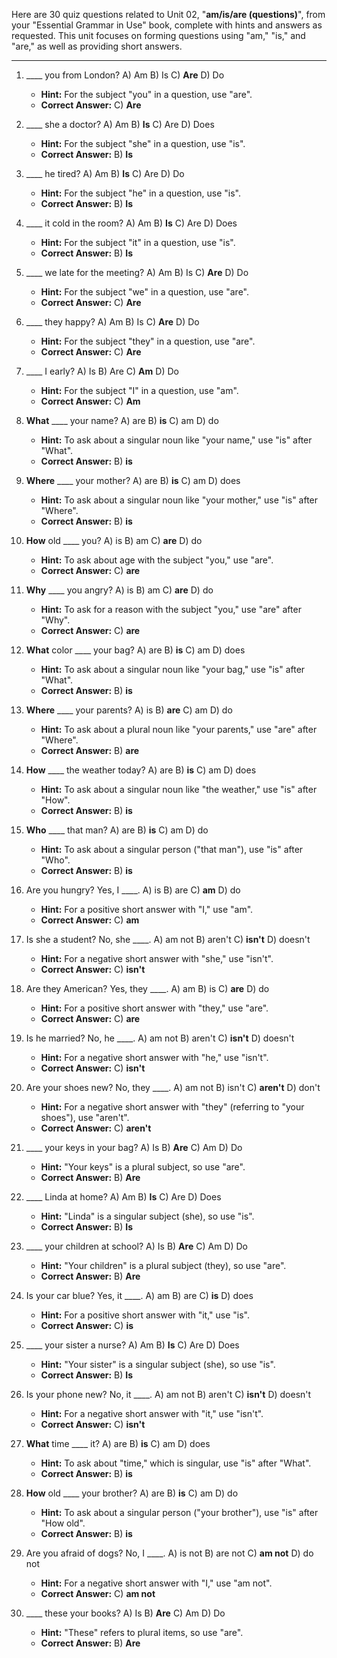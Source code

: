 Here are 30 quiz questions related to Unit 02, "**am/is/are (questions)**", from your "Essential Grammar in Use" book, complete with hints and answers as requested. This unit focuses on forming questions using "am," "is," and "are," as well as providing short answers.

***

1.  ____ you from London?
    A) Am
    B) Is
    C) **Are**
    D) Do
    *   **Hint:** For the subject "you" in a question, use "are".
    *   **Correct Answer:** C) **Are**

2.  ____ she a doctor?
    A) Am
    B) **Is**
    C) Are
    D) Does
    *   **Hint:** For the subject "she" in a question, use "is".
    *   **Correct Answer:** B) **Is**

3.  ____ he tired?
    A) Am
    B) **Is**
    C) Are
    D) Do
    *   **Hint:** For the subject "he" in a question, use "is".
    *   **Correct Answer:** B) **Is**

4.  ____ it cold in the room?
    A) Am
    B) **Is**
    C) Are
    D) Does
    *   **Hint:** For the subject "it" in a question, use "is".
    *   **Correct Answer:** B) **Is**

5.  ____ we late for the meeting?
    A) Am
    B) Is
    C) **Are**
    D) Do
    *   **Hint:** For the subject "we" in a question, use "are".
    *   **Correct Answer:** C) **Are**

6.  ____ they happy?
    A) Am
    B) Is
    C) **Are**
    D) Do
    *   **Hint:** For the subject "they" in a question, use "are".
    *   **Correct Answer:** C) **Are**

7.  ____ I early?
    A) Is
    B) Are
    C) **Am**
    D) Do
    *   **Hint:** For the subject "I" in a question, use "am".
    *   **Correct Answer:** C) **Am**

8.  **What** ____ your name?
    A) are
    B) **is**
    C) am
    D) do
    *   **Hint:** To ask about a singular noun like "your name," use "is" after "What".
    *   **Correct Answer:** B) **is**

9.  **Where** ____ your mother?
    A) are
    B) **is**
    C) am
    D) does
    *   **Hint:** To ask about a singular noun like "your mother," use "is" after "Where".
    *   **Correct Answer:** B) **is**

10. **How** old ____ you?
    A) is
    B) am
    C) **are**
    D) do
    *   **Hint:** To ask about age with the subject "you," use "are".
    *   **Correct Answer:** C) **are**

11. **Why** ____ you angry?
    A) is
    B) am
    C) **are**
    D) do
    *   **Hint:** To ask for a reason with the subject "you," use "are" after "Why".
    *   **Correct Answer:** C) **are**

12. **What** color ____ your bag?
    A) are
    B) **is**
    C) am
    D) does
    *   **Hint:** To ask about a singular noun like "your bag," use "is" after "What".
    *   **Correct Answer:** B) **is**

13. **Where** ____ your parents?
    A) is
    B) **are**
    C) am
    D) do
    *   **Hint:** To ask about a plural noun like "your parents," use "are" after "Where".
    *   **Correct Answer:** B) **are**

14. **How** ____ the weather today?
    A) are
    B) **is**
    C) am
    D) does
    *   **Hint:** To ask about a singular noun like "the weather," use "is" after "How".
    *   **Correct Answer:** B) **is**

15. **Who** ____ that man?
    A) are
    B) **is**
    C) am
    D) do
    *   **Hint:** To ask about a singular person ("that man"), use "is" after "Who".
    *   **Correct Answer:** B) **is**

16. Are you hungry? Yes, I ____.
    A) is
    B) are
    C) **am**
    D) do
    *   **Hint:** For a positive short answer with "I," use "am".
    *   **Correct Answer:** C) **am**

17. Is she a student? No, she ____.
    A) am not
    B) aren't
    C) **isn't**
    D) doesn't
    *   **Hint:** For a negative short answer with "she," use "isn't".
    *   **Correct Answer:** C) **isn't**

18. Are they American? Yes, they ____.
    A) am
    B) is
    C) **are**
    D) do
    *   **Hint:** For a positive short answer with "they," use "are".
    *   **Correct Answer:** C) **are**

19. Is he married? No, he ____.
    A) am not
    B) aren't
    C) **isn't**
    D) doesn't
    *   **Hint:** For a negative short answer with "he," use "isn't".
    *   **Correct Answer:** C) **isn't**

20. Are your shoes new? No, they ____.
    A) am not
    B) isn't
    C) **aren't**
    D) don't
    *   **Hint:** For a negative short answer with "they" (referring to "your shoes"), use "aren't".
    *   **Correct Answer:** C) **aren't**

21. ____ your keys in your bag?
    A) Is
    B) **Are**
    C) Am
    D) Do
    *   **Hint:** "Your keys" is a plural subject, so use "are".
    *   **Correct Answer:** B) **Are**

22. ____ Linda at home?
    A) Am
    B) **Is**
    C) Are
    D) Does
    *   **Hint:** "Linda" is a singular subject (she), so use "is".
    *   **Correct Answer:** B) **Is**

23. ____ your children at school?
    A) Is
    B) **Are**
    C) Am
    D) Do
    *   **Hint:** "Your children" is a plural subject (they), so use "are".
    *   **Correct Answer:** B) **Are**

24. Is your car blue? Yes, it ____.
    A) am
    B) are
    C) **is**
    D) does
    *   **Hint:** For a positive short answer with "it," use "is".
    *   **Correct Answer:** C) **is**

25. ____ your sister a nurse?
    A) Am
    B) **Is**
    C) Are
    D) Does
    *   **Hint:** "Your sister" is a singular subject (she), so use "is".
    *   **Correct Answer:** B) **Is**

26. Is your phone new? No, it ____.
    A) am not
    B) aren't
    C) **isn't**
    D) doesn't
    *   **Hint:** For a negative short answer with "it," use "isn't".
    *   **Correct Answer:** C) **isn't**

27. **What** time ____ it?
    A) are
    B) **is**
    C) am
    D) does
    *   **Hint:** To ask about "time," which is singular, use "is" after "What".
    *   **Correct Answer:** B) **is**

28. **How** old ____ your brother?
    A) are
    B) **is**
    C) am
    D) do
    *   **Hint:** To ask about a singular person ("your brother"), use "is" after "How old".
    *   **Correct Answer:** B) **is**

29. Are you afraid of dogs? No, I ____.
    A) is not
    B) are not
    C) **am not**
    D) do not
    *   **Hint:** For a negative short answer with "I," use "am not".
    *   **Correct Answer:** C) **am not**

30. ____ these your books?
    A) Is
    B) **Are**
    C) Am
    D) Do
    *   **Hint:** "These" refers to plural items, so use "are".
    *   **Correct Answer:** B) **Are**